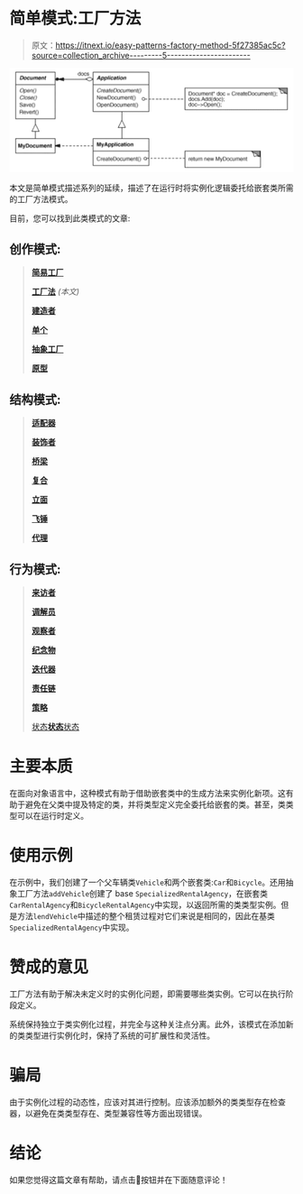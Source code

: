 # 简单模式:工厂方法

> 原文：<https://itnext.io/easy-patterns-factory-method-5f27385ac5c?source=collection_archive---------5----------------------->

![](img/d09545dd5bac647bc2585f79e741d478.png)

本文是简单模式描述系列的延续，描述了在运行时将实例化逻辑委托给嵌套类所需的工厂方法模式。

目前，您可以找到此类模式的文章:

## 创作模式:

> [**简易工厂**](/easy-patterns-simple-factory-b946a086fd7e)
> 
> [**工厂法**](/easy-patterns-factory-method-5f27385ac5c) *(本文)*
> 
> [**建造者**](/easy-patterns-builder-d85655bcf8aa)
> 
> [**单个**](/easy-patterns-singleton-283356fb29bf)
> 
> [**抽象工厂**](/easy-patterns-abstract-factory-2325cb398fc6)
> 
> [**原型**](/easy-patterns-prototype-e03ec6962f89)

## 结构模式:

> [**适配器**](/easy-patterns-adapter-9b5806cb346f)
> 
> [**装饰者**](/easy-patterns-decorator-eaa96c0550ea)
> 
> [**桥梁**](/easy-patterns-bridge-28d50dc25f9f)
> 
> [**复合**](/easy-patterns-composite-8b28aa1f158)
> 
> [**立面**](/easy-patterns-facade-8cb185f4f44f)
> 
> [**飞锤**](/easy-patterns-flyweight-dab4c018f7f5)
> 
> [**代理**](/easy-patterns-proxy-45fc3a648020)

## 行为模式:

> [**来访者**](/easy-patterns-visitor-b8ef57eb957)
> 
> [**调解员**](/easy-patterns-mediator-e0bf18fefdf9)
> 
> [**观察者**](/easy-patterns-observer-63c832d41ffd)
> 
> [**纪念物**](/easy-patterns-memento-ce966cec7478)
> 
> [**迭代器**](/easy-patterns-iterator-f5c0dd85957)
> 
> [**责任链**](/easy-patterns-chain-of-responsibility-9a84307ad837)
> 
> [**策略**](/easy-patterns-strategy-ecb6f6fc0ef3)
> 
> [状态**状态**状态](/easy-patterns-state-ec87a1a487b4)

# 主要本质

在面向对象语言中，这种模式有助于借助嵌套类中的生成方法来实例化新项。这有助于避免在父类中提及特定的类，并将类型定义完全委托给嵌套的类。甚至，类类型可以在运行时定义。

# 使用示例

在示例中，我们创建了一个父车辆类`Vehicle`和两个嵌套类:`Car`和`Bicycle`。还用抽象工厂方法`addVehicle`创建了 base `SpecializedRentalAgency`，在嵌套类`CarRentalAgency`和`BicycleRentalAgency`中实现，以返回所需的类类型实例。但是方法`lendVehicle`中描述的整个租赁过程对它们来说是相同的，因此在基类`SpecializedRentalAgency`中实现。

# 赞成的意见

工厂方法有助于解决未定义时的实例化问题，即需要哪些类实例。它可以在执行阶段定义。

系统保持独立于类实例化过程，并完全与这种关注点分离。此外，该模式在添加新的类类型进行实例化时，保持了系统的可扩展性和灵活性。

# 骗局

由于实例化过程的动态性，应该对其进行控制。应该添加额外的类类型存在检查器，以避免在类类型存在、类型兼容性等方面出现错误。

# 结论

如果您觉得这篇文章有帮助，请点击👏按钮并在下面随意评论！